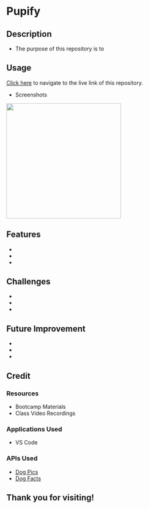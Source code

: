# Pupify

## Description

- The purpose of this repository is to

## Usage

[Click here](https://mattoz.github.io/Dog-Breed-Search/) to navigate to the live link of this repository.

- Screenshots

<img src=“*” width="300" height="300">

## Features
- 
- 
- 

## Challenges
- 
- 
- 

## Future Improvement
- 
- 
- 

## Credit

### Resources
- Bootcamp Materials
- Class Video Recordings

### Applications Used
- VS Code

### APIs Used
- [Dog Pics](https://dog.ceo/dog-api)
- [Dog Facts](https://kinduff.github.io/dog-api/)

## Thank you for visiting!